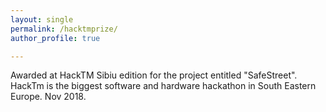 ```yaml
---
layout: single
permalink: /hacktmprize/
author_profile: true

---
```


Awarded at HackTM Sibiu edition for the project entitled "SafeStreet". HackTm is the biggest software and hardware hackathon in South Eastern Europe. Nov 2018.








